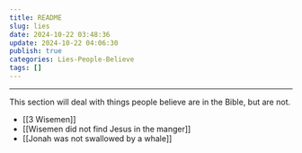 ```yaml
---
title: README
slug: lies
date: 2024-10-22 03:48:36
update: 2024-10-22 04:06:30
publish: true
categories: Lies-People-Believe
tags: []
---
```


---

This section will deal with things people believe are in the Bible, but are not.

- [[3 Wisemen]]
- [[Wisemen did not find Jesus in the manger]]
- [[Jonah was not swallowed by a whale]]
